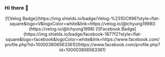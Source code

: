 ### Hi there 👋

<div align=center>
[![Velog Badge](https://img.shields.io/badge/Velog-%231DC996?style=flat-square&logo=V&logoColor=white&link=https://velog.io/@lchyung1998)](https://velog.io/@lchyung1998)
[![Facebook Badge](https://img.shields.io/badge/facebook-1877f2?style=flat-square&logo=facebook&logoColor=white&link=https://www.facebook.com/profile.php?id=100003806563361)](https://www.facebook.com/profile.php?id=100003806563361)
</div>
